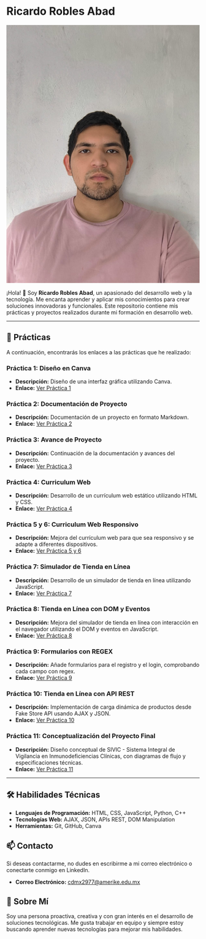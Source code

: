 # Ricardo Robles Abad

![Foto](Imagen.jpeg)

¡Hola! 👋 Soy **Ricardo Robles Abad**, un apasionado del desarrollo web y la tecnología. Me encanta aprender y aplicar mis conocimientos para crear soluciones innovadoras y funcionales. Este repositorio contiene mis prácticas y proyectos realizados durante mi formación en desarrollo web.

---

## 📂 Prácticas

A continuación, encontrarás los enlaces a las prácticas que he realizado:

### Práctica 1: Diseño en Canva
- **Descripción:** Diseño de una interfaz gráfica utilizando Canva.
- **Enlace:** [Ver Práctica 1](https://www.canva.com/design/DAGe1h391es/A2LyiP2kw0El0NvpTNu8cQ/edit?utm_content=DAGe1h391es&utm_campaign=designshare&utm_medium=link2&utm_source=sharebutton)

### Práctica 2: Documentación de Proyecto
- **Descripción:** Documentación de un proyecto en formato Markdown.
- **Enlace:** [Ver Práctica 2](practica-2.md)

### Práctica 3: Avance de Proyecto
- **Descripción:** Continuación de la documentación y avances del proyecto.
- **Enlace:** [Ver Práctica 3](practica-3.md)

### Práctica 4: Curriculum Web
- **Descripción:** Desarrollo de un currículum web estático utilizando HTML y CSS.
- **Enlace:** [Ver Práctica 4](https://admirablepotato9.github.io/entregas-practicas/cv-web)

### Práctica 5 y 6: Curriculum Web Responsivo
- **Descripción:** Mejora del currículum web para que sea responsivo y se adapte a diferentes dispositivos.
- **Enlace:** [Ver Práctica 5 y 6](https://admirablepotato9.github.io/entregas-practicas/cv-web-v2/)

### Práctica 7: Simulador de Tienda en Línea
- **Descripción:** Desarrollo de un simulador de tienda en línea utilizando JavaScript.
- **Enlace:** [Ver Práctica 7](https://admirablepotato9.github.io/entregas-practicas/practica-7/)

### Práctica 8: Tienda en Línea con DOM y Eventos
- **Descripción:** Mejora del simulador de tienda en línea con interacción en el navegador utilizando el DOM y eventos en JavaScript.
- **Enlace:** [Ver Práctica 8](https://admirablepotato9.github.io/entregas-practicas/practica-8/)

### Práctica 9: Formularios con REGEX
- **Descripción:** Añade formularios para el registro y el login, comprobando cada campo con regex.
- **Enlace:** [Ver Práctica 9](https://admirablepotato9.github.io/entregas-practicas/practica-9/)

### Práctica 10: Tienda en Línea con API REST
- **Descripción:** Implementación de carga dinámica de productos desde Fake Store API usando AJAX y JSON.
- **Enlace:** [Ver Práctica 10](https://admirablepotato9.github.io/entregas-practicas/practica-10/)

### Práctica 11: Conceptualización del Proyecto Final
- **Descripción:** Diseño conceptual de SIVIC - Sistema Integral de Vigilancia en Inmunodeficiencias Clínicas, con diagramas de flujo y especificaciones técnicas.
- **Enlace:** [Ver Práctica 11]()

---

## 🛠️ Habilidades Técnicas

- **Lenguajes de Programación:** HTML, CSS, JavaScript, Python, C++
- **Tecnologías Web:** AJAX, JSON, APIs REST, DOM Manipulation
- **Herramientas:** Git, GitHub, Canva

## 📫 Contacto

Si deseas contactarme, no dudes en escribirme a mi correo electrónico o conectarte conmigo en LinkedIn.

- **Correo Electrónico:** [cdmx2977@amerike.edu.mx](mailto:cdmx2977@amerike.edu.mx)

## 🌟 Sobre Mí

Soy una persona proactiva, creativa y con gran interés en el desarrollo de soluciones tecnológicas. Me gusta trabajar en equipo y siempre estoy buscando aprender nuevas tecnologías para mejorar mis habilidades.
